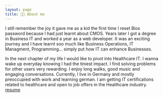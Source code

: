 ```yaml
---
layout: page
title: 👨‍💻 About me 
---
```


I still remember the joy it gave me as a kid the first time I reset Bios password
because I had just learnt about CMOS. Years later I got a degree in Business IT 
and worked a year as a web developer. It was an exciting journey and I have learnt soo much 
like Business Operations, IT Managment, Programming... simply put how IT can enhance Businesses. 

In the next chapter of my life I would like to pivot into
Healthcare IT. I wanna wake up everyday knowing I had the tiniest impact.
I find solving problems for other users very rewarding. I enjoy long walks, good music and engaging conversations.
Currently, I live in Germany and mostly preoccupied with work and learning german.
I am getting IT certifications related to healthcare and open to job offers in the 
Healthcare industry. [resume](https://lebenslauf-addo-isaiah.tiiny.site)

